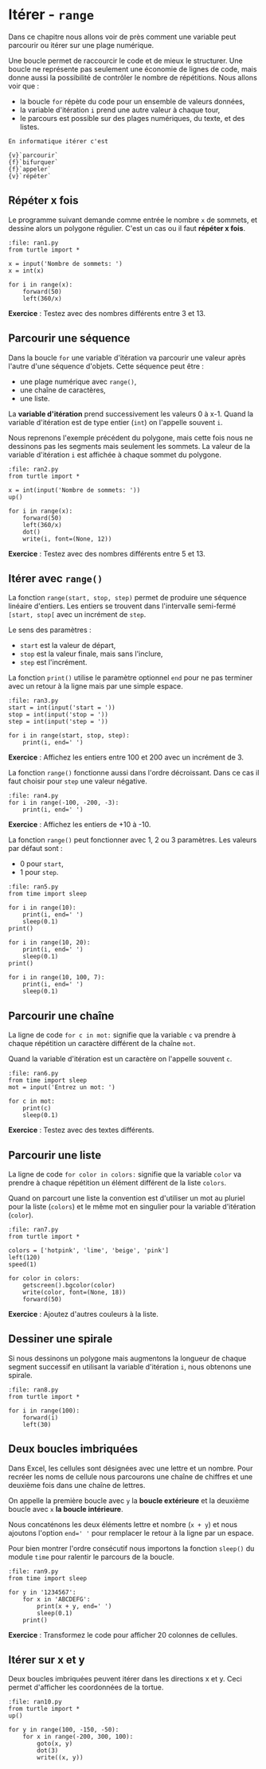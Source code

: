 # Itérer - `range`

Dans ce chapitre nous allons voir de près comment une variable peut parcourir ou itérer sur une plage numérique.

Une boucle permet de raccourcir le code et de mieux le structurer. 
Une boucle ne représente pas seulement une économie de lignes de code, mais donne aussi la possibilité de contrôler le nombre de répétitions. Nous allons voir que :

- la boucle `for` répète du code pour un ensemble de valeurs données,
- la variable d'itération `i` prend une autre valeur à chaque tour,
- le parcours est possible sur des plages numériques, du texte, et des listes.

```{question}
En informatique itérer c'est

{v}`parcourir`  
{f}`bifurquer`  
{f}`appeler`  
{v}`répéter`
```

## Répéter x fois

Le programme suivant demande comme entrée le nombre `x` de sommets, et dessine alors un polygone régulier. C'est un cas ou il faut **répéter x fois**.

```{codeplay}
:file: ran1.py
from turtle import *

x = input('Nombre de sommets: ')
x = int(x)

for i in range(x):
    forward(50)
    left(360/x)
```

**Exercice** : Testez avec des nombres différents entre 3 et 13.

## Parcourir une séquence

Dans la boucle `for` une variable d'itération va parcourir une valeur après l'autre d'une séquence d'objets. Cette séquence peut être :

- une plage numérique avec `range()`,
- une chaîne de caractères,
- une liste.

La **variable d'itération** prend successivement les valeurs 0 à x-1.
Quand la variable d'itération est de type entier (`int`) on l'appelle souvent `i`.

Nous reprenons l'exemple précédent du polygone, mais cette fois nous ne dessinons pas les segments mais seulement les sommets. La valeur de la variable d'itération `i` est affichée à chaque sommet du polygone.

```{codeplay}
:file: ran2.py
from turtle import *

x = int(input('Nombre de sommets: '))
up()

for i in range(x):
    forward(50)
    left(360/x)
    dot()
    write(i, font=(None, 12))
```

**Exercice** : Testez avec des nombres différents entre 5 et 13.

## Itérer avec `range()`

La fonction `range(start, stop, step)` permet de produire une séquence linéaire d'entiers. Les entiers se trouvent dans l'intervalle semi-fermé `[start, stop[` avec un incrément de `step`.

Le sens des paramètres :

- `start` est la valeur de départ,
- `stop` est la valeur finale, mais sans l'inclure,
- `step` est l'incrément.

La fonction `print()` utilise le paramètre optionnel `end` pour ne pas terminer avec un retour à la ligne mais par une simple espace.

```{codeplay}
:file: ran3.py
start = int(input('start = '))
stop = int(input('stop = '))
step = int(input('step = '))

for i in range(start, stop, step):
    print(i, end=' ')
```

**Exercice** : Affichez les entiers entre 100 et 200 avec un incrément de 3.

La fonction `range()` fonctionne aussi dans l'ordre décroissant. Dans ce cas il faut choisir pour `step` une valeur négative.

```{codeplay}
:file: ran4.py
for i in range(-100, -200, -3):
    print(i, end=' ')
```

**Exercice** : Affichez les entiers de +10 à -10.

La fonction `range()` peut fonctionner avec 1, 2 ou 3 paramètres. Les valeurs par défaut sont :

- 0 pour `start`,
- 1 pour `step`.

```{codeplay}
:file: ran5.py
from time import sleep

for i in range(10):
    print(i, end=' ')
    sleep(0.1)
print()

for i in range(10, 20):
    print(i, end=' ')
    sleep(0.1)
print()

for i in range(10, 100, 7):
    print(i, end=' ')
    sleep(0.1)
```

## Parcourir une chaîne

La ligne de code `for c in mot:` signifie que la variable `c` va prendre à chaque répétition un caractère différent de la chaîne `mot`.

Quand la variable d'itération est un caractère on l'appelle souvent `c`.

```{codeplay}
:file: ran6.py
from time import sleep
mot = input('Entrez un mot: ')

for c in mot:
    print(c)
    sleep(0.1)
```

**Exercice** : Testez avec des textes différents.

## Parcourir une liste

La ligne de code `for color in colors:` signifie que la variable `color` va prendre à chaque répétition un élément différent de la liste `colors`.

Quand on parcourt une liste la convention est d'utiliser un mot au pluriel pour la liste (`colors`) et le même mot en singulier pour la variable d'itération (`color`).

```{codeplay}
:file: ran7.py
from turtle import *

colors = ['hotpink', 'lime', 'beige', 'pink']
left(120)
speed(1)

for color in colors:
    getscreen().bgcolor(color)
    write(color, font=(None, 18))
    forward(50)
```

**Exercice** : Ajoutez d'autres couleurs à la liste.

## Dessiner une spirale

Si nous dessinons un polygone mais augmentons la longueur de chaque segment successif en utilisant la variable d'itération `i`, nous obtenons une spirale.

```{codeplay}
:file: ran8.py
from turtle import *

for i in range(100):
    forward(i)
    left(30)
```

## Deux boucles imbriquées

Dans Excel, les cellules sont désignées avec une lettre et un nombre.
Pour recréer les noms de cellule nous parcourons une chaîne de chiffres et une deuxième fois dans une chaîne de lettres.

On appelle la première boucle avec `y` la **boucle extérieure** et la deuxième boucle avec `x` **la boucle intérieure**.

Nous concaténons les deux éléments lettre et nombre (`x + y`) et nous ajoutons l'option `end=' '` pour remplacer le retour à la ligne par un espace.

Pour bien montrer l'ordre consécutif nous importons la fonction `sleep()` du module `time` pour ralentir le parcours de la boucle.

```{codeplay}
:file: ran9.py
from time import sleep

for y in '1234567':
    for x in 'ABCDEFG':
        print(x + y, end=' ')
        sleep(0.1)
    print()
```

**Exercice** : Transformez le code pour afficher 20 colonnes de cellules.

## Itérer sur x et y

Deux boucles imbriquées peuvent itérer dans les directions x et y. Ceci permet d'afficher les coordonnées de la tortue.

```{codeplay}
:file: ran10.py
from turtle import *
up()

for y in range(100, -150, -50):
    for x in range(-200, 300, 100):
        goto(x, y)
        dot(3)
        write((x, y))
````
